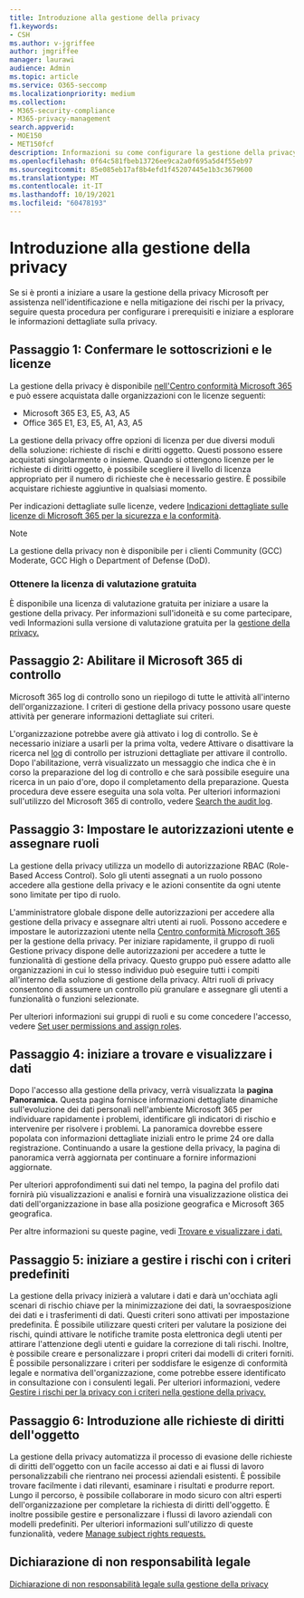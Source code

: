 ```yaml
---
title: Introduzione alla gestione della privacy
f1.keywords:
- CSH
ms.author: v-jgriffee
author: jmgriffee
manager: laurawi
audience: Admin
ms.topic: article
ms.service: O365-seccomp
ms.localizationpriority: medium
ms.collection:
- M365-security-compliance
- M365-privacy-management
search.appverid:
- MOE150
- MET150fcf
description: Informazioni su come configurare la gestione della privacy per l'organizzazione, impostare ruoli e autorizzazioni e configurare impostazioni importanti.
ms.openlocfilehash: 0f64c581fbeb13726ee9ca2a0f695a5d4f55eb97
ms.sourcegitcommit: 85e085eb17af8b4efd1f45207445e1b3c3679600
ms.translationtype: MT
ms.contentlocale: it-IT
ms.lasthandoff: 10/19/2021
ms.locfileid: "60478193"
---
```

# <a name="get-started-with-privacy-management"></a>Introduzione alla gestione della privacy

Se si è pronti a iniziare a usare la gestione della privacy Microsoft per assistenza nell'identificazione e nella mitigazione dei rischi per la privacy, seguire questa procedura per configurare i prerequisiti e iniziare a esplorare le informazioni dettagliate sulla privacy.

## <a name="step-1-confirm-subscriptions-and-licensing"></a>Passaggio 1: Confermare le sottoscrizioni e le licenze

La gestione della privacy è disponibile [nell'Centro conformità Microsoft 365](https://compliance.microsoft.com/) e può essere acquistata dalle organizzazioni con le licenze seguenti:

- Microsoft 365 E3, E5, A3, A5
- Office 365 E1, E3, E5, A1, A3, A5

La gestione della privacy offre opzioni di licenza per due diversi moduli della soluzione: richieste di rischi e diritti oggetto. Questi possono essere acquistati singolarmente o insieme. Quando si ottengono licenze per le richieste di diritti oggetto, è possibile scegliere il livello di licenza appropriato per il numero di richieste che è necessario gestire. È possibile acquistare richieste aggiuntive in qualsiasi momento.

Per indicazioni dettagliate sulle licenze, vedere [Indicazioni dettagliate sulle licenze di Microsoft 365 per la sicurezza e la conformità](/office365/servicedescriptions/microsoft-365-service-descriptions/microsoft-365-tenantlevel-services-licensing-guidance/microsoft-365-security-compliance-licensing-guidance#privacy-management).

> [!Note]
> La gestione della privacy non è disponibile per i clienti Community (GCC) Moderate, GCC High o Department of Defense (DoD).

### <a name="get-free-trial-license"></a>Ottenere la licenza di valutazione gratuita

È disponibile una licenza di valutazione gratuita per iniziare a usare la gestione della privacy. Per informazioni sull'idoneità e su come partecipare, vedi Informazioni sulla versione di valutazione gratuita per la [gestione della privacy.](privacy-management-trial.md)

## <a name="step-2-enable-the-microsoft-365-audit-log"></a>Passaggio 2: Abilitare il Microsoft 365 di controllo

Microsoft 365 log di controllo sono un riepilogo di tutte le attività all'interno dell'organizzazione. I criteri di gestione della privacy possono usare queste attività per generare informazioni dettagliate sui criteri.

L'organizzazione potrebbe avere già attivato i log di controllo. Se è necessario iniziare a usarli per la prima volta, vedere Attivare o disattivare la ricerca nel [log](/microsoft-365/compliance/turn-audit-log-search-on-or-off) di controllo per istruzioni dettagliate per attivare il controllo. Dopo l'abilitazione, verrà visualizzato un messaggio che indica che è in corso la preparazione del log di controllo e che sarà possibile eseguire una ricerca in un paio d'ore, dopo il completamento della preparazione. Questa procedura deve essere eseguita una sola volta. Per ulteriori informazioni sull'utilizzo del Microsoft 365 di controllo, vedere [Search the audit log](/microsoft-365/compliance/search-the-audit-log-in-security-and-compliance).

## <a name="step-3-set-user-permissions-and-assign-roles"></a>Passaggio 3: Impostare le autorizzazioni utente e assegnare ruoli

La gestione della privacy utilizza un modello di autorizzazione RBAC (Role-Based Access Control). Solo gli utenti assegnati a un ruolo possono accedere alla gestione della privacy e le azioni consentite da ogni utente sono limitate per tipo di ruolo.

L'amministratore globale dispone delle autorizzazioni per accedere alla gestione della privacy e assegnare altri utenti ai ruoli. Possono accedere e impostare le autorizzazioni utente nella [Centro conformità Microsoft 365](https://compliance.microsoft.com/) per la gestione della privacy. Per iniziare rapidamente, il gruppo di ruoli Gestione privacy dispone delle autorizzazioni per accedere a tutte le funzionalità di gestione della privacy. Questo gruppo può essere adatto alle organizzazioni in cui lo stesso individuo può eseguire tutti i compiti all'interno della soluzione di gestione della privacy. Altri ruoli di privacy consentono di assumere un controllo più granulare e assegnare gli utenti a funzionalità o funzioni selezionate.

Per ulteriori informazioni sui gruppi di ruoli e su come concedere l'accesso, vedere [Set user permissions and assign roles](privacy-management-permissions.md).

## <a name="step-4-start-finding-and-visualizing-your-data"></a>Passaggio 4: iniziare a trovare e visualizzare i dati

Dopo l'accesso alla gestione della privacy, verrà visualizzata la **pagina Panoramica.** Questa pagina fornisce informazioni dettagliate dinamiche sull'evoluzione dei dati personali nell'ambiente Microsoft 365 per individuare rapidamente i problemi, identificare gli indicatori di rischio e intervenire per risolvere i problemi. La panoramica dovrebbe essere popolata con informazioni dettagliate iniziali entro le prime 24 ore dalla registrazione. Continuando a usare la gestione della privacy, la pagina di panoramica verrà aggiornata per continuare a fornire informazioni aggiornate.

Per ulteriori approfondimenti sui dati  nel tempo, la pagina del profilo dati fornirà più visualizzazioni e analisi e fornirà una visualizzazione olistica dei dati dell'organizzazione in base alla posizione geografica e Microsoft 365 geografica.

Per altre informazioni su queste pagine, vedi [Trovare e visualizzare i dati.](privacy-management-data-profile.md)

## <a name="step-5-start-managing-risks-with-default-policies"></a>Passaggio 5: iniziare a gestire i rischi con i criteri predefiniti

La gestione della privacy inizierà a valutare i dati e darà un'occhiata agli scenari di rischio chiave per la minimizzazione dei dati, la sovraesposizione dei dati e i trasferimenti di dati. Questi criteri sono attivati per impostazione predefinita. È possibile utilizzare questi criteri per valutare la posizione dei rischi, quindi attivare le notifiche tramite posta elettronica degli utenti per attirare l'attenzione degli utenti e guidare la correzione di tali rischi. Inoltre, è possibile creare e personalizzare i propri criteri dai modelli di criteri forniti. È possibile personalizzare i criteri per soddisfare le esigenze di conformità legale e normativa dell'organizzazione, come potrebbe essere identificato in consultazione con i consulenti legali. Per ulteriori informazioni, vedere [Gestire i rischi per la privacy con i criteri nella gestione della privacy.](privacy-management-policies.md)

## <a name="step-6-get-started-with-subject-rights-requests"></a>Passaggio 6: Introduzione alle richieste di diritti dell'oggetto

La gestione della privacy automatizza il processo di evasione delle richieste di diritti dell'oggetto con un facile accesso ai dati e ai flussi di lavoro personalizzabili che rientrano nei processi aziendali esistenti. È possibile trovare facilmente i dati rilevanti, esaminare i risultati e produrre report. Lungo il percorso, è possibile collaborare in modo sicuro con altri esperti dell'organizzazione per completare la richiesta di diritti dell'oggetto. È inoltre possibile gestire e personalizzare i flussi di lavoro aziendali con modelli predefiniti. Per ulteriori informazioni sull'utilizzo di queste funzionalità, vedere [Manage subject rights requests.](privacy-management-subject-rights-requests.md)

## <a name="legal-disclaimer"></a>Dichiarazione di non responsabilità legale

[Dichiarazione di non responsabilità legale sulla gestione della privacy](privacy-management-disclaimer.md)
